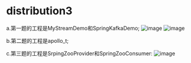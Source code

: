 # distribution3
a.第一题的工程是MyStreamDemo和SpringKafkaDemo;
![image](https://user-images.githubusercontent.com/43924951/205458319-29b92e81-a903-4340-83ac-e9f25604d2b8.png)
![image](https://user-images.githubusercontent.com/43924951/205458345-c7b0862d-5f2e-496f-9a52-418abe58b7d1.png)

b.第二题的工程是apollo_t;

c.第三题的工程是SrpingZooProvider和SpringZooConsumer:
![image](https://user-images.githubusercontent.com/43924951/205456262-1bdc14fb-2eb8-4735-9712-8165b102b293.png)

